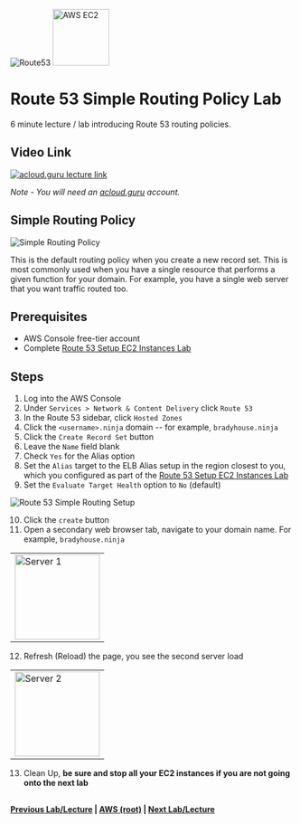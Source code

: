![Route53](https://i.imgur.com/vG67Qx0.png) <img src="https://i.imgur.com/9awJmtb.png" height="100" title="AWS EC2" />  


Route 53 Simple Routing Policy Lab
======

6 minute lecture / lab introducing Route 53 routing policies. 


## Video Link

[![acloud.guru lecture link](https://i.imgur.com/w0uHfZz.png)](https://acloud.guru/course/aws-certified-solutions-architect-associate/learn/route53/summary/watch)

*Note - You will need an [acloud.guru](acloud.guru) account.*


## Simple Routing Policy


![Simple Routing Policy](https://i.imgur.com/oKNCRtl.png)


This is the default routing policy when you create a new record set. This is most commonly used when you have a single
resource that performs a given function for your domain.  For example, you have a single web server that you want
traffic routed too.


## Prerequisites

* AWS Console free-tier account
* Complete [Route 53 Setup EC2 Instances Lab](route53-setup-ec2-instances-lab.md)


## Steps

1.  Log into the AWS Console
2.  Under `Services > Network & Content Delivery` click `Route 53`
3.  In the Route 53 sidebar, click `Hosted Zones`
4.  Click the `<username>.ninja` domain -- for example, `bradyhouse.ninja`
5.  Click the `Create Record Set` button
6.  Leave the `Name` field blank
7.  Check `Yes` for the Alias option
8.  Set the `Alias` target to the ELB Alias setup in the region closest to you, which you configured as part of the
    [Route 53 Setup EC2 Instances Lab](route53-setup-ec2-instances-lab.md)
9.  Set the `Evaluate Target Health` option to `No` (default)


![Route 53 Simple Routing Setup](https://i.imgur.com/OTQQjNs.png)


10. Click the `create` button
11. Open a secondary web browser tab, navigate to your domain name.  For example, `bradyhouse.ninja`

<table><tr><td>
<img src="https://i.imgur.com/a3Y9OVn.png" height="150" title="Server 1" /> 
</td></tr></table>

12. Refresh (Reload) the page, you see the second server load

<table><tr><td>
<img src="https://i.imgur.com/yDvfMLZ.png" height="150" title="Server 2" /> 
</td></tr></table>

13. Clean Up, **be sure and stop all your EC2 instances if you are not going onto the next lab**


## 

**[Previous Lab/Lecture](route53-register-domain-lab.md) | [AWS (root)](../readme.adoc) | [Next Lab/Lecture](route53-latency-routing-policy-lab.md)**










